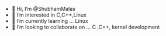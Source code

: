 - 👋 Hi, I’m @ShubhamMalas
- 👀 I’m interested in  C,C++,Linux 
- 🌱 I’m currently learning ... Linux 
- 💞️ I’m looking to collaborate on ... C ,C++, kernel development


<!---
ShubhamMalas/ShubhamMalas is a ✨ special ✨ repository because its `README.md` (this file) appears on your GitHub profile.
You can click the Preview link to take a look at your changes.
--->
